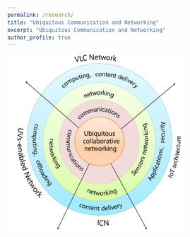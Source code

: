 ```yaml
---
permalink: /research/
title: "Ubiquitous Communication and Networking"
excerpt: "Ubiquitous Communication and Networking"
author_profile: true
---
```


<img src="/images/framework.png" height="400" width="400">







